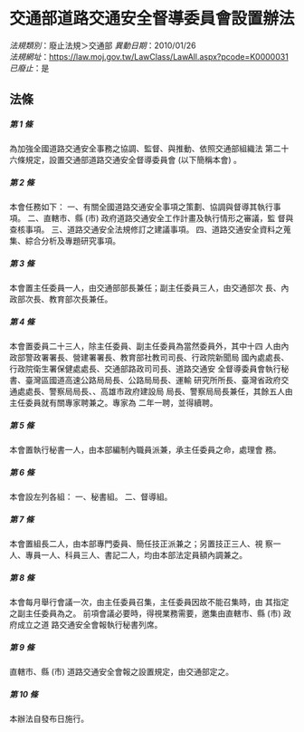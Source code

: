 # 交通部道路交通安全督導委員會設置辦法

*法規類別*：廢止法規＞交通部
*異動日期*：2010/01/26  
*法規網址*：https://law.moj.gov.tw/LawClass/LawAll.aspx?pcode=K0000031
*已廢止*：是


## 法條
##### 第 1 條
為加強全國道路交通安全事務之協調、監督、與推動、依照交通部組織法
第二十六條規定，設置交通部道路交通安全督導委員會 (以下簡稱本會)
。


##### 第 2 條
本會任務如下：
一、有關全國道路交通安全事項之策劃、協調與督導其執行事項。
二、直轄市、縣 (市) 政府道路交通安全工作計畫及執行情形之審議，監
    督與查核事項。
三、道路交通安全法規修訂之建議事項。
四、道路交通安全資料之蒐集、綜合分析及專題研究事項。


##### 第 3 條
本會置主任委員一人，由交通部部長兼任；副主任委員三人，由交通部次
長、內政部次長、教育部次長兼任。


##### 第 4 條
本會置委員二十三人，除主任委員、副主任委員為當然委員外，其中十四
人由內政部警政署署長、營建署署長、教育部社教司司長、行政院新聞局
國內處處長、行政院衛生署保健處處長、交通部路政司司長、道路交通安
全督導委員會執行秘書、臺灣區國道高速公路局局長、公路局局長、運輸
研究所所長、臺灣省政府交通處處長、警察局局長、、高雄市政府建設局
局長、警察局局長兼任，其餘五人由主任委員就有關專家聘兼之。專家為
二年一聘，並得續聘。


##### 第 5 條
本會置執行秘書一人，由本部編制內職員派兼，承主任委員之命，處理會
務。


##### 第 6 條
本會設左列各組：
一、秘書組。
二、督導組。


##### 第 7 條
本會置組長二人，由本部專門委員、簡任技正派兼之；另置技正三人、視
察一人、專員一人、科員三人、書記二人，均由本部法定員額內調兼之。


##### 第 8 條
本會每月舉行會議一次，由主任委員召集，主任委員因故不能召集時，由
其指定之副主任委員為之。
前項會議必要時，得視業務需要，邀集由直轄市、縣 (市) 政府成立之道
路交通安全會報執行秘書列席。


##### 第 9 條
直轄市、縣 (市) 道路交通安全會報之設置規定，由交通部定之。


##### 第 10 條
本辦法自發布日施行。



